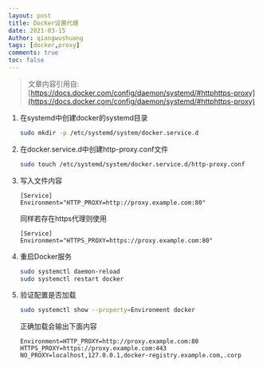 ```yaml
---
layout: post
title: Docker设置代理
date: 2021-03-15
Author: qiangwushuang 
tags: [docker,proxy]
comments: true
toc: false
---
```


> 文章内容引用自:  
> [https://docs.docker.com/config/daemon/systemd/#httphttps-proxy](https://docs.docker.com/config/daemon/systemd/#httphttps-proxy)  

1. 在systemd中创建docker的systemd目录 
   ```bash
   sudo mkdir -p /etc/systemd/system/docker.service.d
   ``` 
2. 在docker.service.d中创建http-proxy.conf文件  
   ```bash
   sudo touch /etc/systemd/system/docker.service.d/http-proxy.conf
   ```  
3. 写入文件内容
   ```text
   [Service]
   Environment="HTTP_PROXY=http://proxy.example.com:80"
   ```  
   同样若存在https代理则使用  
   ```text
   [Service]
   Environment="HTTPS_PROXY=https://proxy.example.com:80"
   ```  
4. 重启Docker服务   
   ```bash
   sudo systemctl daemon-reload
   sudo systemctl restart docker
   ```  
5. 验证配置是否加载  
   ```bash
   sudo systemctl show --property=Environment docker
   ```  
   正确加载会输出下面内容
   ```text
   Environment=HTTP_PROXY=http://proxy.example.com:80 HTTPS_PROXY=https://proxy.example.com:443 NO_PROXY=localhost,127.0.0.1,docker-registry.example.com,.corp
   ```
